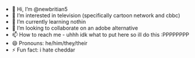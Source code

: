 - 👋 Hi, I’m @newbritian5
- 👀 I’m interested in television (specifically cartoon network and cbbc)
- 🌱 I’m currently learning nothin
- 💞️ I’m looking to collaborate on an adobe alternative
- 📫 How to reach me - uhhh idk what to put here so ill do this :PPPPPPPP
- 😄 Pronouns: he/him/they/their
- ⚡ Fun fact: i hate cheddar

<!---
newbritian5/newbritian5 is a ✨ special ✨ repository because its `README.md` (this file) appears on your GitHub profile.
You can click the Preview link to take a look at your changes.
--->
